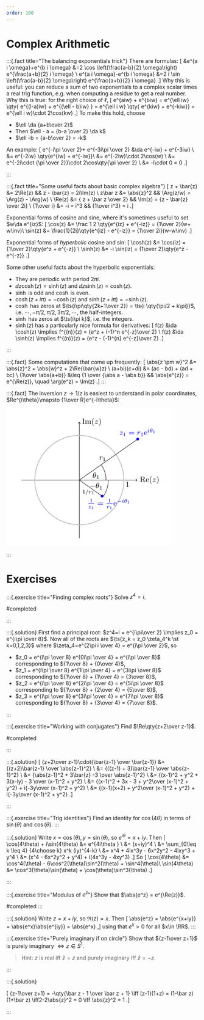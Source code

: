 ```yaml
---
order: 100
---
```


# Complex Arithmetic


:::{.fact title="The balancing exponentials trick"}
There are formulas:
\[
&e^{a i \omega}+e^{b i \omega}
&=2 \cos \left(\frac{a-b}{2} \omega\right) e^{\frac{a+b}{2} i \omega} \\
e^{a i \omega}-e^{b i \omega}
&=2 i \sin \left(\frac{a-b}{2} \omega\right) e^{\frac{a+b}{2} i \omega}
.\]
Why this is useful: you can reduce a sum of two exponentials to a complex scalar times a real trig function, e.g. when computing a residue to get a real number.
Why this is true: for the right choice of $\ell$,
\[
e^{aiw} + e^{biw} = e^{\ell iw} \qty{ e^{(l-a)iw} + e^{(\ell - b)iw} } = e^{\ell i w} \qty{ e^{kiw} + e^{-kiw}} = e^{\ell i w}\cdot 2\cos(kw)
.\]
To make this hold, choose

- $\ell \da {a+b\over 2}$
- Then $\ell - a = {b-a \over 2} \da k$
- $\ell -b = {a-b\over 2} = -k$

An example:
\[
e^{-i\pi \over 2}+ e^{-3i\pi \over 2} 
&\da e^{-iw} + e^{-3iw} \\
&= e^{-2iw} \qty{e^{iw} + e^{-iw}}\\
&= e^{-2iw}\cdot 2\cos(w) \\
&= e^{-2i\cdot {\pi \over 2}}\cdot 2\cos\qty{\pi \over 2} \\
&= -i\cdot 0 = 0
.\]

:::


:::{.fact title="Some useful facts about basic complex algebra"}
\[
z + \bar{z} &= 2\Re(z) 
&& 
z - \bar{z} = 2i\Im(z) \\
z\bar z &= \abs{z}^2 
&& 
\Arg(z/w) = \Arg(z) - \Arg(w) \\
\Re(z) &= { z + \bar z \over 2} 
&& 
\Im(z) = {z - \bar{z} \over 2i} \\
{1\over i} &= -i = i^3 &&
{1\over i^3} = i
.\]

Exponential forms of cosine and sine, where it's sometimes useful to set $w\da e^{iz}$:
\[
\cos(z) 
&= \frac 1 2 \qty{e^{iz} + e^{-iz}} = {1\over 2}(w+ w\inv)\\
\sin(z) 
&= \frac{1}{2i}\qty{e^{iz} - e^{-iz}} = {1\over 2i}(w-w\inv)
.\]

Exponential forms of *hyperbolic* cosine and sin:
\[
\cosh(z) 
&= \cos(iz) 
= {1\over 2}\qty{e^z + e^{-z}} \\
\sinh(z) 
&= -i \sin(iz) 
= {1\over 2}\qty{e^z - e^{-z}} 
.\]

Some other useful facts about the hyperbolic exponentials:

- They are periodic with period $2\pi i$.
- $\dd{}{z}\cosh(z) = \sinh(z)$ and $\dd{}{z}\sinh(z) = \cosh(z)$.
- $\sinh$ is odd and $\cosh$ is even.
- $\cosh(z + i\pi) = -\cosh(z)$ and $\sinh(z + i\pi) = -\sinh(z)$.
- $\cosh$ has zeros at $\ts{i\pi\qty{2k+1\over 2}} = \ts{i \qty{\pi/2 + k\pi}}$, i.e. $\cdots, -\pi/2, \pi/2, 3\pi/2,\cdots$, the half-integers.
- $\sinh$ has zeros at $\ts{i\pi k}$, i.e. the integers.
- $\sinh(z)$ has a particularly nice formula for derivatives:
\[
f(z) &\da \cosh(z) \implies f^{(n)}(z) = {e^z + (-1)^n e^{-z}\over 2} \\
f(z) &\da \sinh(z) \implies f^{(n)}(z) = {e^z - (-1)^{n} e^{-z}\over 2} 
.\]




:::

:::{.fact}
Some computations that come up frequently:
\[
\abs{z \pm w}^2 &= \abs{z}^2 + \abs{w}^z + 2\Re(\bar{w}z) \\
(a+bi)(c+di) &= (ac - bd) + (ad + bc) \\
{1\over \abs{a+b}} &\leq {1 \over {\abs a - \abs b}} &&
\abs{e^{z}} = e^{\Re(z)}, \quad \arg(e^z) = \Im(z)
.\]
:::

:::{.fact}
The inversion $z\to 1/z$ is easiest to understand in polar coordinates, $Re^{i\theta}\mapsto {1\over R}e^{-i\theta}$:

![](figures/2021-12-18_23-32-13.png)

:::

# Exercises

:::{.exercise title="Finding complex roots"}
Solve $z^4=i$.

#completed

:::

:::{.solution}
First find a principal root: $z^4=i = e^{i\pi\over 2} \implies z_0 = e^{i\pi \over 8}$.
Now all of the roots are $\ts{z_k = z_0 \zeta_4^k \st k=0,1,2,3}$ where $\zeta_4=e^{2\pi i \over 4} = e^{i\pi \over 2}$, so

- $z_0 = e^{i\pi \over 8} e^{0i\pi \over 4} = e^{i\pi \over 8}$ corresponding to ${1\over 8} + {0\over 4}$,
- $z_1 = e^{i\pi \over 8} e^{1i\pi \over 4} = e^{3i\pi \over 8}$ corresponding to ${1\over 8} + {1\over 4} = {3\over 8}$,
- $z_2 = e^{i\pi \over 8} e^{2i\pi \over 4} = e^{5i\pi \over 8}$ corresponding to ${1\over 8} + {2\over 4} = {5\over 8}$,
- $z_3 = e^{i\pi \over 8} e^{3i\pi \over 4} = e^{7i\pi \over 8}$ corresponding to ${1\over 8} + {3\over 4} = {7\over 8}$.

:::

:::{.exercise title="Working with conjugates"}
Find $\Re\qty{z+2\over z-1}$.

#completed

:::

:::{.solution}
\[
{z+2\over z-1}\cdot{\bar{z-1} \over \bar{z-1}}
&= {(z+2)\bar{z-1} \over \abs{z-1}^2} \\
&= {((z-1) + 3)\bar{z-1} \over \abs{z-1}^2} \\
&= {\abs{z-1}^2 + 3\bar{z} -3 \over \abs{z-1}^2} \\
&= {(x-1)^2 + y^2 + 3(x-iy) - 3 \over (x-1)^2 + y^2} \\
&= {(x-1)^2 + 3x - 3 + y^2\over (x-1)^2 + y^2} + i{-3y\over (x-1)^2 + y^2} \\
&= {(x-1)(x+2) + y^2\over (x-1)^2 + y^2} + i{-3y\over (x-1)^2 + y^2} 
.\]

:::

:::{.exercise title="Trig identities"}
Find an identity for $\cos(4\theta)$ in terms of $\sin(\theta)$ and $\cos(\theta)$.
:::

:::{.solution}
Write $x=\cos(\theta), y= \sin(\theta)$, so $e^{i\theta} = x+iy$.
Then
\[
\cos(4\theta) + i\sin(4\theta) 
&= e^{4i\theta } \\
&= (x+iy)^4 \\
&= \sum_{0\leq k \leq 4} {4\choose k} x^k (iy)^{4-k} \\
&= x^4 + 4ix^3y - 6x^2y^2 - 4ixy^3 + y^4 \\
&= (x^4 - 6x^2y^2 + y^4) + i(4x^3y - 4xy^3)
.\]
So
\[
\cos(4\theta) 
&= \cos^4(\theta) - 6\cos^2(\theta)\sin^2(\theta) + \sin^4(\theta)\\
\sin(4\theta)
&= \cos^3(\theta)\sin(\theta) + \cos(\theta)\sin^3(\theta)
.\]


:::

:::{.exercise title="Modulus of $e^z$"}
Show that $\abs{e^z} = e^{\Re(z)}$.

#completed
:::

:::{.solution}
Write $z=x+iy$, so $\Re(z) = x$.
Then
\[
\abs{e^z} = \abs{e^{x+iy}} = \abs{e^x}\abs{e^{iy}} = \abs{e^x}
,\]
using that $e^x>0$ for all $x\in \RR$.
:::

:::{.exercise title="Purely imaginary if on circle"}
Show that ${z-1\over z+1}$ is purely imaginary $\iff z\in S^1$.

> Hint: $z$ is real iff $\bar{z} = z$ and purely imaginary iff $\bar{z} = -z$.

:::

:::{.solution}

\[
{z-1\over z+1} = -\qty{\bar z - 1 \over \bar z + 1} \iff (z-1)(1+z) = (1-\bar z)(1+\bar z) \iff2-2\abs{z}^2 = 0 \iff \abs{z}^2 = 1
.\]

:::






